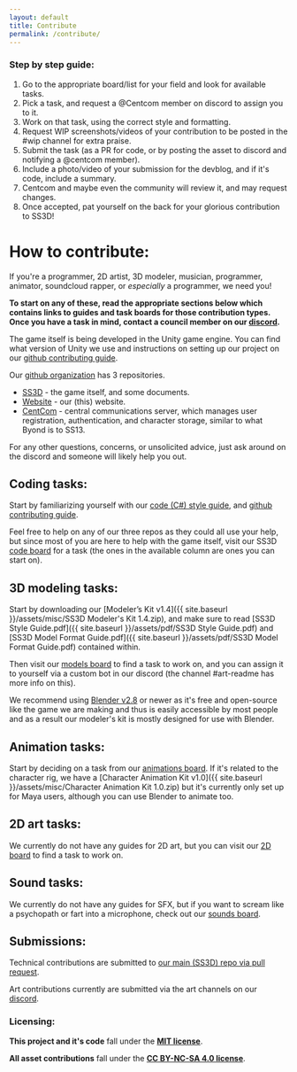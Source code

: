 ```yaml
---
layout: default
title: Contribute
permalink: /contribute/
---
```


### Step by step guide:

1. Go to the appropriate board/list for your field and look for available tasks.
2. Pick a task, and request a @Centcom member on discord to assign you to it.
3. Work on that task, using the correct style and formatting.
4. Request WIP screenshots/videos of your contribution to be posted in the #wip channel for extra praise.
5. Submit the task (as a PR for code, or by posting the asset to discord and notifying a @centcom member).
6. Include a photo/video of your submission for the devblog, and if it's code, include a summary.
7. Centcom and maybe even the community will review it, and may request changes.
8. Once accepted, pat yourself on the back for your glorious contribution to SS3D!

# How to contribute:

If you're a programmer, 2D artist, 3D modeler, musician, programmer, animator, soundcloud rapper, or *especially* a programmer, we need you!

**To start on any of these, read the appropriate sections below which contains links to guides and task boards for those contribution types. Once you have a task in mind, contact a council member on our [discord](https://discord.gg/3ny9tdH).**

The game itself is being developed in the Unity game engine. You can find what version of Unity we use and instructions on setting up our project on our [github contributing guide](https://github.com/RE-SS3D/SS3D/blob/master/CONTRIBUTING.md).

Our [github organization](https://github.com/RE-SS3D) has 3 repositories.
- [SS3D](https://github.com/RE-SS3D/SS3D) - the game itself, and some documents.
- [Website](https://github.com/RE-SS3D/Website) - our (this) website.
- [CentCom](https://github.com/RE-SS3D/CentCom) - central communications server, which manages user registration, authentication, and character storage, similar to what Byond is to SS13.

For any other questions, concerns, or unsolicited advice, just ask around on the discord and someone will likely help you out.

## Coding tasks:

Start by familiarizing yourself with our [code (C#) style guide](https://github.com/RE-SS3D/SS3D/blob/master/StyleGuides/C_SHARP.md), and [github contributing guide](https://github.com/RE-SS3D/SS3D/blob/master/CONTRIBUTING.md).

Feel free to help on any of our three repos as they could all use your help, but since most of you are here to help with the game itself, visit our SS3D [code board](https://github.com/RE-SS3D/SS3D/projects/2) for a task (the ones in the available column are ones you can start on).

## 3D modeling tasks:

Start by downloading our [Modeler’s Kit v1.4]({{ site.baseurl }}/assets/misc/SS3D Modeler's Kit 1.4.zip), and make sure to read [SS3D Style Guide.pdf]({{ site.baseurl }}/assets/pdf/SS3D Style Guide.pdf) and [SS3D Model Format Guide.pdf]({{ site.baseurl }}/assets/pdf/SS3D Model Format Guide.pdf) contained within.

Then visit our [models board](https://trello.com/b/ZVcDitv0/ss3d-model-list) to find a task to work on, and you can assign it to yourself via a custom bot in our discord (the channel #art-readme has more info on this).

We recommend using [Blender v2.8](https://www.blender.org/download/releases/) or newer as it's free and open-source like the game we are making and thus is easily accessible by most people and as a result our modeler's kit is mostly designed for use with Blender.

## Animation tasks:

Start by deciding on a task from our [animations board](https://trello.com/b/xZ5bhNWw/ss3d-animations). If it's related to the character rig, we have a [Character Animation Kit v1.0]({{ site.baseurl }}/assets/misc/Character Animation Kit 1.0.zip) but it's currently only set up for Maya users, although you can use Blender to animate too.

## 2D art tasks:

We currently do not have any guides for 2D art, but you can visit our [2D board](https://trello.com/b/XVZ95Hjq/ss3d-2d) to find a task to work on.

## Sound tasks:

We currently do not have any guides for SFX, but if you want to scream like a psychopath or fart into a microphone, check out our [sounds board](https://trello.com/b/k6pWgJE0/ss3d-sound-design).

## Submissions:

Technical contributions are submitted to [our main (SS3D) repo via pull request](https://github.com/RE-SS3D/SS3D/pulls).

Art contributions currently are submitted via the art channels on our [discord](https://discord.gg/3ny9tdH).

### Licensing:

**This project and it's code** fall under the [**MIT license**](https://github.com/RE-SS3D/SS3D/blob/master/LICENSE-CODE.md).

**All asset contributions** fall under the [**CC BY-NC-SA 4.0 license**](https://github.com/RE-SS3D/SS3D/blob/master/LICENSE-ASSETS.md).
